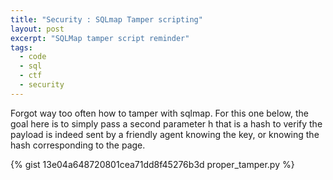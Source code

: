 ```yaml
---
title: "Security : SQLmap Tamper scripting"
layout: post
excerpt: "SQLMap tamper script reminder"
tags:
  - code
  - sql
  - ctf
  - security
---
```


Forgot way too often how to tamper with sqlmap.
For this one below, the goal here is to simply pass a second parameter h that is a hash to verify the payload is indeed sent by a friendly agent knowing the key, or knowing the hash corresponding to the page.

{% gist 13e04a648720801cea71dd8f45276b3d proper_tamper.py  %}
